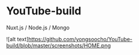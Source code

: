 # YouTube-build
Nuxt.js / Node.js / Mongo

![alt text]https://github.com/yongsoocho/YouTube-build/blob/master/screenshots/HOME.png

